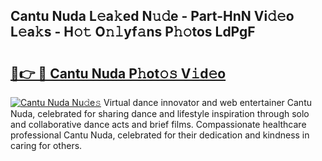 ## Cantu Nuda L𝚎a𝚔ed N𝚞𝚍e - Part-HnN Vi𝚍𝚎o L𝚎a𝚔s - H𝚘𝚝 O𝚗𝚕yf𝚊ns P𝚑𝚘tos LdPgF

# <h2><a href="http://kf26el4.oniu.top/?m=Cantu+Nuda">🔗👉 🔴 Cantu Nuda P𝚑ot𝚘𝚜 V𝚒d𝚎o</a></h2>

[![Cantu Nuda Nu𝚍e𝚜](https://i.imgur.com/0qMVB7G.gif)](http://kf26el4.oniu.top/?m=Cantu+Nuda)
Virtual dance innovator and web entertainer Cantu Nuda, celebrated for sharing dance and lifestyle inspiration through solo and collaborative dance acts and brief films. Compassionate healthcare professional Cantu Nuda, celebrated for their dedication and kindness in caring for others.  
